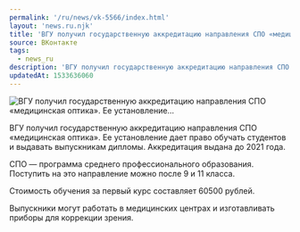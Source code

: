 ```yaml
---
permalink: '/ru/news/vk-5566/index.html'
layout: 'news.ru.njk'
title: 'ВГУ получил государственную аккредитацию направления СПО «медицинская оптика». Ее установление'
source: ВКонтакте
tags:
  - news_ru
description: 'ВГУ получил государственную аккредитацию направления СПО «медицинская оптика». Ее установление…'
updatedAt: 1533636060
---
```

![ВГУ получил государственную аккредитацию направления СПО «медицинская оптика». Ее установление…](https://sun9-53.userapi.com/impf/c845521/v845521277/bbddc/BIPsIE5VWvI.jpg?size=1200x800&quality=96&proxy=1&sign=fb0684f2d108e5beb3cebbce04955b8d&c_uniq_tag=B6GlAjUuiGeHShFmhF_H1V6xDGs1IRm8IZSGdZgo9cI&type=album)

ВГУ получил государственную аккредитацию направления СПО «медицинская оптика». Ее установление дает право обучать студентов и выдавать выпускникам дипломы. Аккредитация выдана до 2021 года.

СПО — программа среднего профессионального образования. Поступить на это направление можно после 9 и 11 класса.

Стоимость обучения за первый курс составляет 60500 рублей.

Выпускники могут работать в медицинских центрах и изготавливать приборы для коррекции зрения.
